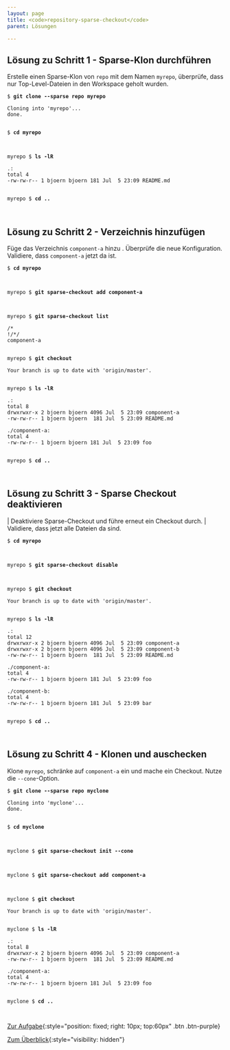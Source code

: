 ```yaml
---
layout: page
title: <code>repository-sparse-checkout</code>
parent: Lösungen

---
```

## Lösung zu Schritt 1 - Sparse-Klon durchführen

Erstelle einen Sparse-Klon von `repo` mit dem Namen `myrepo`,
überprüfe, dass nur Top-Level-Dateien in den Workspace geholt wurden.


<pre><code>$ <b>git clone --sparse repo myrepo</b><br><br>Cloning into 'myrepo'...<br>done.<br><br></code></pre>



<pre><code>$ <b>cd myrepo</b><br><br><br></code></pre>



<pre><code>myrepo $ <b>ls -lR</b><br><br>.:<br>total 4<br>-rw-rw-r-- 1 bjoern bjoern 181 Jul  5 23:09 README.md<br><br></code></pre>



<pre><code>myrepo $ <b>cd ..</b><br><br><br></code></pre>


## Lösung zu Schritt 2 - Verzeichnis hinzufügen

Füge das Verzeichnis `component-a` hinzu .
Überprüfe die neue Konfiguration.
Validiere, dass `component-a` jetzt da ist.


<pre><code>$ <b>cd myrepo</b><br><br><br></code></pre>



<pre><code>myrepo $ <b>git sparse-checkout add component-a</b><br><br><br></code></pre>



<pre><code>myrepo $ <b>git sparse-checkout list</b><br><br>/*<br>!/*/<br>component-a<br><br></code></pre>



<pre><code>myrepo $ <b>git checkout</b><br><br>Your branch is up to date with 'origin/master'.<br><br></code></pre>



<pre><code>myrepo $ <b>ls -lR</b><br><br>.:<br>total 8<br>drwxrwxr-x 2 bjoern bjoern 4096 Jul  5 23:09 component-a<br>-rw-rw-r-- 1 bjoern bjoern  181 Jul  5 23:09 README.md<br><br>./component-a:<br>total 4<br>-rw-rw-r-- 1 bjoern bjoern 181 Jul  5 23:09 foo<br><br></code></pre>



<pre><code>myrepo $ <b>cd ..</b><br><br><br></code></pre>


## Lösung zu Schritt 3 - Sparse Checkout deaktivieren

| Deaktiviere Sparse-Checkout und führe erneut ein Checkout durch.
| Validiere, dass jetzt alle Dateien da sind.


<pre><code>$ <b>cd myrepo</b><br><br><br></code></pre>



<pre><code>myrepo $ <b>git sparse-checkout disable</b><br><br><br></code></pre>



<pre><code>myrepo $ <b>git checkout</b><br><br>Your branch is up to date with 'origin/master'.<br><br></code></pre>



<pre><code>myrepo $ <b>ls -lR</b><br><br>.:<br>total 12<br>drwxrwxr-x 2 bjoern bjoern 4096 Jul  5 23:09 component-a<br>drwxrwxr-x 2 bjoern bjoern 4096 Jul  5 23:09 component-b<br>-rw-rw-r-- 1 bjoern bjoern  181 Jul  5 23:09 README.md<br><br>./component-a:<br>total 4<br>-rw-rw-r-- 1 bjoern bjoern 181 Jul  5 23:09 foo<br><br>./component-b:<br>total 4<br>-rw-rw-r-- 1 bjoern bjoern 181 Jul  5 23:09 bar<br><br></code></pre>



<pre><code>myrepo $ <b>cd ..</b><br><br><br></code></pre>


## Lösung zu Schritt 4 - Klonen und auschecken

Klone `myrepo`, schränke auf `component-a` ein
und mache ein Checkout. Nutze die `--cone`-Option.


<pre><code>$ <b>git clone --sparse repo myclone</b><br><br>Cloning into 'myclone'...<br>done.<br><br></code></pre>



<pre><code>$ <b>cd myclone</b><br><br><br></code></pre>



<pre><code>myclone $ <b>git sparse-checkout init --cone</b><br><br><br></code></pre>



<pre><code>myclone $ <b>git sparse-checkout add component-a</b><br><br><br></code></pre>



<pre><code>myclone $ <b>git checkout</b><br><br>Your branch is up to date with 'origin/master'.<br><br></code></pre>



<pre><code>myclone $ <b>ls -lR</b><br><br>.:<br>total 8<br>drwxrwxr-x 2 bjoern bjoern 4096 Jul  5 23:09 component-a<br>-rw-rw-r-- 1 bjoern bjoern  181 Jul  5 23:09 README.md<br><br>./component-a:<br>total 4<br>-rw-rw-r-- 1 bjoern bjoern 181 Jul  5 23:09 foo<br><br></code></pre>



<pre><code>myclone $ <b>cd ..</b><br><br><br></code></pre>


[Zur Aufgabe](aufgabe-repository-sparse-checkout.html){:style="position: fixed; right: 10px; top:60px" .btn .btn-purple}

[Zum Überblick](../../ueberblick.html){:style="visibility: hidden"}

